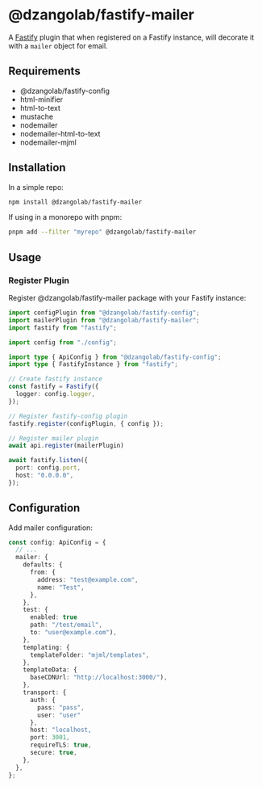 # @dzangolab/fastify-mailer

A [Fastify](https://github.com/fastify/fastify) plugin that when registered on a Fastify instance, will decorate it with a `mailer` object for email.

## Requirements

- @dzangolab/fastify-config
- html-minifier
- html-to-text
- mustache
- nodemailer
- nodemailer-html-to-text
- nodemailer-mjml

## Installation

In a simple repo:

```bash
npm install @dzangolab/fastify-mailer
```

If using in a monorepo with pnpm:

```bash
pnpm add --filter "myrepo" @dzangolab/fastify-mailer
```

## Usage

### Register Plugin
Register @dzangolab/fastify-mailer package with your Fastify instance:
```typescript
import configPlugin from "@dzangolab/fastify-config";
import mailerPlugin from "@dzangolab/fastify-mailer";
import fastify from "fastify";

import config from "./config";

import type { ApiConfig } from "@dzangolab/fastify-config";
import type { FastifyInstance } from "fastify";

// Create fastify instance
const fastify = Fastify({
  logger: config.logger,
});

// Register fastify-config plugin
fastify.register(configPlugin, { config });

// Register mailer plugin
await api.register(mailerPlugin)

await fastify.listen({
  port: config.port,
  host: "0.0.0.0",
});
```

## Configuration
Add mailer configuration:
```typescript
const config: ApiConfig = {
  // ...
  mailer: {
    defaults: {
      from: {
        address: "test@example.com",
        name: "Test",
      },
    },
    test: {
      enabled: true
      path: "/test/email",
      to: "user@example.com"),
    },
    templating: {
      templateFolder: "mjml/templates",
    },
    templateData: {
      baseCDNUrl: "http://localhost:3000/"),
    },
    transport: {
      auth: {
        pass: "pass",
        user: "user"
      },
      host: "localhost,
      port: 3001,
      requireTLS: true,
      secure: true,
    },
  },
};
```
